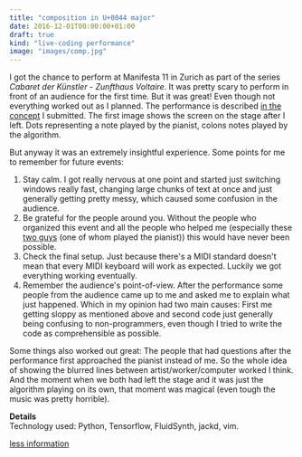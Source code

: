 ```yaml
---
title: "composition in U+0044 major"
date: 2016-12-01T00:00:00+01:00
draft: true
kind: "live-coding performance"
image: "images/comp.jpg"
---
```


I got the chance to perform at Manifesta 11 in Zurich as part of the series *Cabaret der Künstler - Zunfthaus Voltaire*. It was pretty scary to perform in front of an audience for the first time. But it was great! Even though not everything worked out as I planned. The performance is described [in the concept](/img/02/concept.jpg) I submitted. The first image shows the screen on the  stage after I left. Dots representing a note played by the pianist, colons notes played by the algorithm. 

But anyway it was an extremely insightful experience. Some points for me to remember for future events: 

1. Stay calm. I got really nervous at one point and started just switching windows really fast, changing large chunks of text at once and just generally getting pretty messy, which caused some confusion in the audience. 
2. Be grateful for the people around you. Without the people who organized this event and all the people who helped me (especially these [two guys](https://www.facebook.com/hiWeAreTheEs/) (one of whom played the pianist)) this would have never been possible.
3. Check the final setup. Just because there's a MIDI standard doesn't mean that every MIDI keyboard will work as expected. Luckily we got everything working eventually. 
4. Remember the audience's point-of-view. After the performance some people from the audience came up to me and asked me to explain what just happened. Which in my opinion had two main causes: First me getting sloppy as mentioned above and second code just generally being confusing to non-programmers, even though I tried to write the code as comprehensible as possible. 

Some things also worked out great: The people that had questions after the performance first approached the pianist instead of me. So the whole idea of showing the blurred lines between artist/worker/computer worked I think. And the moment when we both  had left the stage and it was just the algorithm playing on its own, that moment was magical (even tough the music was pretty horrible).

**Details** \
Technology used: Python, Tensorflow, FluidSynth, jackd, vim.

[less information](http://m11.manifesta.org/en/artist/lars-fabian-tuchel)